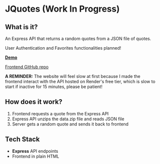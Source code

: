 # JQuotes (Work In Progress)
## What is it?
An Express API that returns a random quotes from a JSON file of quotes.

User Authentication and Favorites functionalities planned!


[**Demo**](https://lostmypillow.github.io/jquotes)

[Frontend GitHub repo](https://github.com/lostmypillow/jquotes-web)

**A REMINDER:** The website will feel slow at first because I made the frontend interact with the API hosted on Render's free tier, which is slow to start if inactive for 15 minutes, please be patient!

## How does it work?
1. Frontend requests a quote from the Express API
2. Express API unzips the data.zip file and reads JSON file
3. Server gets a random quote and sends it back to frontend

## Tech Stack
 - **Express** API endpoints
 - Frontend in plain HTML

